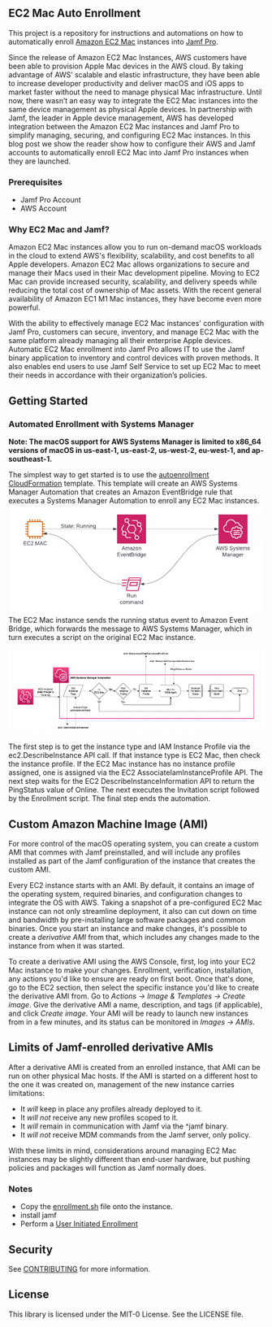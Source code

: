 ## EC2 Mac Auto Enrollment

This project is a repository for instructions and automations on how to automatically enroll [Amazon EC2 Mac](https://aws.amazon.com/pm/ec2-mac) instances into [Jamf Pro](https://www.jamf.com/).

Since the release of Amazon EC2 Mac Instances, AWS customers have been able to provision Apple Mac devices in the AWS cloud. By taking advantage of AWS’ scalable and elastic infrastructure, they have been able to increase developer productivity and deliver macOS and iOS apps to market faster without the need to manage physical Mac infrastructure. Until now, there wasn’t an easy way to integrate the EC2 Mac instances into the same device management as physical Apple devices. In partnership with Jamf, the leader in Apple device management, AWS has developed integration between the Amazon EC2 Mac instances and Jamf Pro to simplify managing, securing, and configuring EC2 Mac instances. In this blog post we show the reader show how to configure their AWS and Jamf accounts to automatically enroll EC2 Mac into Jamf Pro instances when they are launched.

### Prerequisites
* Jamf Pro Account
* AWS Account

### Why EC2 Mac and Jamf?
Amazon EC2 Mac instances allow you to run on-demand macOS workloads in the cloud to extend AWS's flexibility, scalability, and cost benefits to all Apple developers. Amazon EC2 Mac allows organizations to secure and manage their Macs used in their Mac development pipeline. Moving to EC2 Mac can provide increased security, scalability, and delivery speeds while reducing the total cost of ownership of Mac assets. With the recent general availability of Amazon EC1 M1 Mac instances, they have become even more powerful.

With the ability to effectively manage EC2 Mac instances' configuration with Jamf Pro, customers can secure, inventory, and manage EC2 Mac with the same platform already managing all their enterprise Apple devices. Automatic EC2 Mac enrollment into Jamf Pro allows IT to use the Jamf binary application to inventory and control devices with proven methods. It also enables end users to use Jamf Self Service to set up EC2 Mac to meet their needs in accordance with their organization’s policies.


## Getting Started
### Automated Enrollment with Systems Manager
**Note: The macOS support for AWS Systems Manager is limited to x86_64 versions of macOS in us-east-1, us-east-2, us-west-2, eu-west-1, and ap-southeast-1.**

The simplest way to get started is to use the [autoenrollment CloudFormation](template.yaml) template. This template will create an AWS Systems Manager Automation that creates an Amazon EventBridge rule that executes a Systems Manager Automation to enroll any EC2 Mac instances.
![CloudFormation Automation Architecture](images/ssm_architecture.png)
The EC2 Mac instance sends the running status event to Amazon Event Bridge, which forwards the message to AWS Systems Manager, which in turn executes a script on the original EC2 Mac instance.


![Systems Manager Automation Flow](images/automation_flow.png)

The first step is to get the instance type and IAM Instance Profile via the ec2.DescribeInstance API call. If that instance type is EC2 Mac, then check the instance profile. If the EC2 Mac instance has no instance profile assigned, one is assigned via the EC2 AssociateIamInstanceProfile API. The next step waits for the EC2 DescribeInstanceInformation API to return the PingStatus value of Online. The next executes the Invitation script followed by the Enrollment script. The final step ends the automation.

## Custom Amazon Machine Image (AMI)
For more control of the macOS operating system, you can create a custom AMI that commes with Jamf preinstalled, and will include any profiles installed as part of the Jamf configuration of the instance that creates the custom AMI. 

Every EC2 instance starts with an AMI. By default, it contains an image of the operating system, required binaries, and configuration changes to integrate the OS with AWS. Taking a snapshot of a pre-configured EC2 Mac instance can not only streamline deployment, it also can cut down on time and bandwidth by pre-installing large software packages and common binaries. Once you start an instance and make changes, it's possible to create a *derivative AMI* from that, which includes any changes made to the instance from when it was started.

To create a derivative AMI using the AWS Console, first, log into your EC2 Mac instance to make your changes. Enrollment, verification, installation, any actions you'd like to ensure are ready on first boot. Once that's done, go to the EC2 section, then select the specific instance you'd like to create the derivative AMI from. Go to *Actions -> Image & Templates -> Create image*. Give the derivative AMI a name, description, and tags (if applicable), and click 
*Create image*. Your AMI will be ready to launch new instances from in a few minutes, and its status can be monitored in *Images -> AMIs*.

## Limits of Jamf-enrolled derivative AMIs
After a derivative AMI is created from an enrolled instance, that AMI can be run on other physical Mac hosts. If the AMI is started on a different host to the one it was created on, management of the new instance carries limitations:

 * It *will* keep in place any profiles already deployed to it.
 * It *will not* receive any new profiles scoped to it.
 * It *will* remain in communication with Jamf via the ^jamf binary.
 * It *will not* receive MDM commands from the Jamf server, only policy.
 
With these limits in mind, considerations around managing EC2 Mac instances may be slightly different than end-user hardware, but pushing policies and packages will function as Jamf normally does.


### Notes
* Copy the [enrollment.sh](enrollment.sh) file onto the instance.
* install jamf 
* Perform a [User Initiated Enrollment](https://docs.jamf.com/10.33.0/jamf-pro/administrator-guide/User-Initiated_Enrollment_for_Computers.html) 


## Security

See [CONTRIBUTING](CONTRIBUTING.md#security-issue-notifications) for more information.

## License

This library is licensed under the MIT-0 License. See the LICENSE file.

